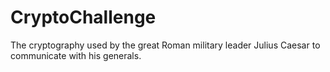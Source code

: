 # CryptoChallenge
The cryptography used by the great Roman military leader Julius Caesar to communicate with his generals.
